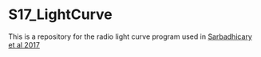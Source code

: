 # S17_LightCurve

This is a repository for the radio light curve program used in [Sarbadhicary et al 2017](http://adsabs.harvard.edu/abs/2017MNRAS.464.2326S)

